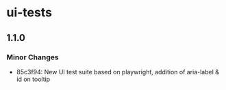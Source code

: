 # ui-tests

## 1.1.0

### Minor Changes

- 85c3f94: New UI test suite based on playwright, addition of aria-label & id on tooltip
